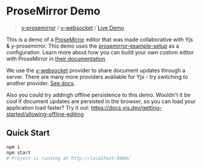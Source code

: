 # ProseMirror Demo
> [y-prosemirror](https://docs.yjs.dev/ecosystem/editor-bindings/prosemirror) / [y-websocket](https://docs.yjs.dev/ecosystem/connection-provider/y-websocket) / [Live Demo](https://demos.yjs.dev/prosemirror/prosemirror.html)

This is a demo of a [ProseMirror](https://prosemirror.net/) editor that was made collaborative with Yjs & y-prosemirror. This demo uses the [prosemirror-example-setup](https://github.com/ProseMirror/prosemirror-example-setup) as a configuration. Learn more about how you can build your own custom editor with ProseMirror in [their documentation](https://github.com/yjs/y-prosemirror/).

We use the [y-websocket](https://docs.yjs.dev/ecosystem/connection-provider/y-websocket) provider to share document updates through a server. There are many more providers available for Yjs - try switching to another provider. [See docs](https://docs.yjs.dev/ecosystem/connection-provider).

Also you could try addingh offline persistence to this demo. Wouldn't it be cool if document updates are persisted in the browser, so you can load your application load faster? Try it out: https://docs.yjs.dev/getting-started/allowing-offline-editing

## Quick Start

```sh
npm i
npm start
# Project is running at http://localhost:8080/
```
